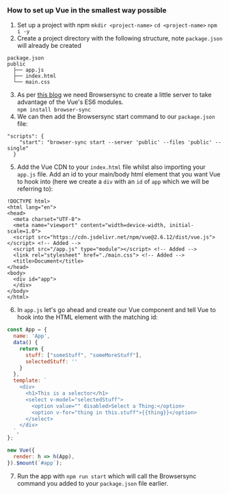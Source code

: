 ### How to set up Vue in the smallest way possible

1. Set up a project with npm 
```mkdir <project-name>``` ```cd <project-name>``` ```npm i -y```
2. Create a project directory with the following structure, note ```package.json``` will already be created

```
package.json
public
  ├── app.js
  ├── index.html
  └── main.css
```

3. As per [this blog](https://markus.oberlehner.net/blog/goodbye-webpack-building-vue-applications-without-webpack/) we need Browsersync to create a little server to take advantage of the Vue's ES6 modules.  
```npm install browser-sync```
4. We can then add the Browsersync start command to our ```package.json``` file:

```
"scripts": {
    "start": "browser-sync start --server 'public' --files 'public' --single"
  }
```

5. Add the Vue CDN to your ```index.html``` file whilst also importing your ```app.js``` file.  Add an id to your main/body html element that you want Vue to hook into (here we create a ```div``` with an ```id``` of ```app``` which we will be referring to):

```
!DOCTYPE html>
<html lang="en">
<head>
  <meta charset="UTF-8">
  <meta name="viewport" content="width=device-width, initial-scale=1.0">
  <script src="https://cdn.jsdelivr.net/npm/vue@2.6.12/dist/vue.js"></script> <!-- Added -->
  <script src="/app.js" type="module"></script> <!-- Added -->
  <link rel="stylesheet" href="./main.css"> <!-- Added -->
  <title>Document</title>
</head>
<body>
  <div id="app">
  </div>
</body>
</html>
```

6. In ```app.js``` let's go ahead and create our Vue component and tell Vue to hook into the HTML element with the matching id:

```js
const App = {
  name: 'App',
  data() {
    return {
      stuff: ["someStuff", "someMoreStuff"],
      selectedStuff: ''
    }
  },
  template: `
    <div>
      <h1>This is a selector</h1>
      <select v-model="selectedStuff">
        <option value="" disabled>Select a Thing:</option>
        <option v-for="thing in this.stuff">{{thing}}</option>
      </select>
    </div>
  `,
};

new Vue({
  render: h => h(App),
}).$mount(`#app`);
```

7. Run the app with ```npm run start``` which will call the Browsersync command you added to your ```package.json``` file earlier. 

